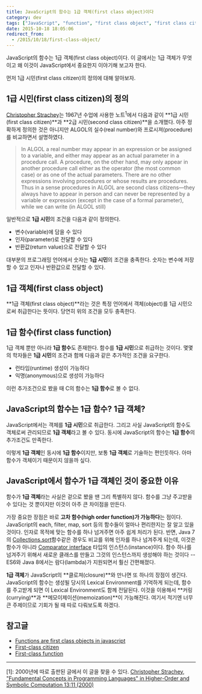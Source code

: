 ```yaml
---
title: JavaScript의 함수는 1급 객체(first class object)이다
category: dev
tags: ["JavaScript", "function", "first class object", "first class citizen"]
date: 2015-10-18 18:05:06
redirect_from:
  - /2015/10/18/first-class-object/
---
```



JavaScript의 함수는 1급 객체(first class object)이다. 이 글에서는 1급 객체가 무엇이고 왜 이것이 JavaScript에서 중요한지 이야기해 보고자 한다.

먼저 1급 시민(first class citizen)의 정의에 대해 알아보자.

## 1급 시민(first class citizen)의 정의

[Christopher Strachey](https://en.wikipedia.org/wiki/Christopher_Strachey)는 1967년 수업에 사용한 노트<sup>1</sup>에서 다음과 같이 **1급 시민(first class citizen)**과 **2급 시민(second class citizen)**을 소개했다. 아주 정확하게 정의한 것은 아니지만 ALGOL의 실수(real number)와 프로시져(procedure)를 비교하면서 설명하였다.

> In ALGOL a real number may appear in an expression or be assigned to a variable, and either may appear as an actual parameter in a procedure call. A procedure, on the other hand, may only appear in another procedure call either as the operator (the most common case) or as one of the actual parameters. There are no other expressions involving procedures or whose results are procedures. Thus in a sense procedures in ALGOL are second class citizens—they always have to appear in person and can never be represented by a variable or expression (except in the case of a formal parameter), while we can write (in ALGOL still)

일반적으로 **1급 시민**의 조건을 다음과 같이 정의한다.

* 변수(variable)에 담을 수 있다
* 인자(parameter)로 전달할 수 있다
* 반환값(return value)으로 전달할 수 있다

대부분의 프로그래밍 언어에서 숫자는 **1급 시민**의 조건을 충족한다. 숫자는 변수에 저장할 수 있고 인자나 반환값으로 전달할 수 있다.

## 1급 객체(first class object)

**1급 객체(first class object)**라는 것은 특정 언어에서 객체(object)를 1급 시민으로써 취급한다는 뜻이다. 당연히 위의 조건을 모두 충족한다.

## 1급 함수(first class function)

1급 객체 뿐만 아니라 **1급 함수**도 존재한다. 함수를 **1급 시민**으로 취급하는 것이다. 몇몇의 학자들은 **1급 시민**의 조건과 함께 다음과 같은 추가적인 조건을 요구한다.

* 런타임(runtime) 생성이 가능하다
* 익명(anonymous)으로 생성이 가능하다

이런 추가조건으로 봤을 때 C의 함수는 **1급 함수**로 볼 수 없다.

## JavaScript의 함수는 1급 함수? 1급 객체?

JavaScript에서는 객체를 **1급 시민**으로 취급한다. 그리고 사실  JavaScript의  함수도 객체로써 관리되므로 **1급 객체**라고 볼 수 있다. 동시에 JavaScript의 함수는 **1급 함수**의 추가조건도 만족한다.

이렇게 **1급 객체**인 동시에 **1급 함수**이지만, 보통 **1급 객체**로 기술하는 편인듯하다. 아마 함수가 객체이기 때문이지 않을까 싶다.

## JavaScript에서 함수가 1급 객체인 것이 중요한 이유

함수가 **1급 객체**라는 사실은 겉으로 봤을 땐 그리 특별하지 않다. 함수를 그냥 주고받을 수 있다는 것 뿐이지만 이것이 아주 큰 차이점을 만든다.

가장 중요한 장점은 바로 **고차 함수(high order function)가 가능하다**는 점이다. JavaScript의 each, filter, map, sort 등의 함수들이 얼마나 편리한지는 잘 알고 있을 것이다. 인자로 목적에 맞는 함수를 하나 넘겨주면 아주 쉽게 처리가 된다. 반면, Java 7의 [Collections.sort](http://docs.oracle.com/javase/7/docs/api/java/util/Collections.html)함수같은 경우도 비교를 위해 인자를 하나 넘겨주게 되는데, 이것은 함수가 아니라 [Comparator interface](http://docs.oracle.com/javase/7/docs/api/java/util/Comparator.html) 타입의 인스턴스(instance)이다. 함수 하나를 넘겨주기 위해서 새로운 클래스를 만들고 그것의 인스턴스까지 생성해야 하는 것이다 -- ES6와 Java 8에서는 람다(lambda)가 지원되면서 훨신 간편해졌다.

**1급 객체**가 JavaScript의 **클로져(closure)**와 만나면 또 하나의 장점이 생긴다. JavaScript의 함수는 생성될 당시의 Lexical Environment를 기억하게 되는데, 함수를 주고받게 되면 이 Lexical Environment도 함께 전달된다. 이것을 이용해서 **커링(currying)**과 **메모이제이션(memoization)**이 가능해진다. 여기서 적기엔 너무 큰 주제이므로 기회가 될 때 따로 다뤄보도록 하겠다.

## 참고글
* [Functions are first class objects in javascript](http://helephant.com/2008/08/19/functions-are-first-class-objects-in-javascript/)
* [First-class citizen](https://en.wikipedia.org/wiki/First-class_citizen)
* [First-class function](https://en.wikipedia.org/wiki/First-class_function)

---
[1]: 2000년에 따로 출판된 글에서 이 글을 찾을 수 있다. [Christopher Strachey, "Fundamental Concepts in Programming Languages" in Higher-Order and Symbolic Computation 13:11 (2000)](https://www.cs.cmu.edu/~crary/819-f09/Strachey67.pdf)